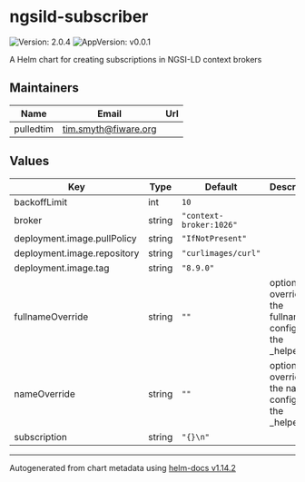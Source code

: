 # ngsild-subscriber

![Version: 2.0.4](https://img.shields.io/badge/Version-2.0.4-informational?style=flat-square) ![AppVersion: v0.0.1](https://img.shields.io/badge/AppVersion-v0.0.1-informational?style=flat-square)

A Helm chart for creating subscriptions in NGSI-LD context brokers

## Maintainers

| Name | Email | Url |
| ---- | ------ | --- |
| pulledtim | <tim.smyth@fiware.org> |  |

## Values

| Key | Type | Default | Description |
|-----|------|---------|-------------|
| backoffLimit | int | `10` |  |
| broker | string | `"context-broker:1026"` |  |
| deployment.image.pullPolicy | string | `"IfNotPresent"` |  |
| deployment.image.repository | string | `"curlimages/curl"` |  |
| deployment.image.tag | string | `"8.9.0"` |  |
| fullnameOverride | string | `""` | option to override the fullname config in the _helpers.tpl |
| nameOverride | string | `""` | option to override the name config in the _helpers.tpl |
| subscription | string | `"{}\n"` |  |

----------------------------------------------
Autogenerated from chart metadata using [helm-docs v1.14.2](https://github.com/norwoodj/helm-docs/releases/v1.14.2)
